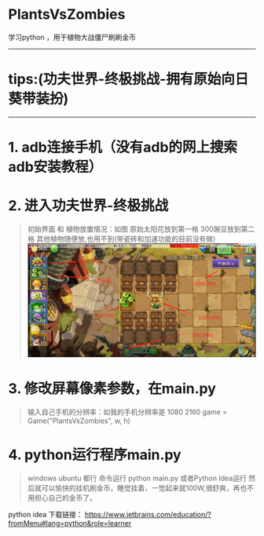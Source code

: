 # PlantsVsZombies
学习python ，用于植物大战僵尸刷刷金币
***
# tips:(功夫世界-终极挑战-拥有原始向日葵带装扮)

***


# 1. adb连接手机（没有adb的网上搜索adb安装教程）

# 2. 进入功夫世界-终极挑战
  >初始界面 和 植物放置情况：如图
  >原始太阳花放到第一格
  >300豌豆放到第二格
  >其他植物随便放,也用不到(带瓷砖和加速功能的目前没有做)
  ![我是图片](https://github.com/aJanefish/PlantsVsZombies/blob/master/status_one.png)

# 3. 修改屏幕像素参数，在main.py
  > 输入自己手机的分辨率：如我的手机分辨率是 1080 2160
  > game = Game("PlantsVsZombies", w, h)


# 4. python运行程序main.py
  > windows ubuntu 都行
  > 命令运行 python main.py
  > 或者Python Idea运行
  > 然后就可以愉快的挂机刷金币，睡觉挂着，一觉起来就100W,很舒爽，再也不用担心自己的金币了。

  python idea 下载链接： https://www.jetbrains.com/education/?fromMenu#lang=python&role=learner


